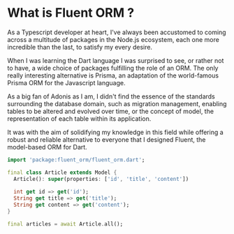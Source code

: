 # What is Fluent ORM ?

As a Typescript developer at heart, I've always been accustomed to coming across a multitude of packages in the Node.js ecosystem, each one more incredible than the last, to satisfy my every desire.

When I was learning the Dart language I was surprised to see, or rather not to have, a wide choice of packages fulfilling the role of an ORM. The only really interesting alternative is Prisma, an adaptation of the world-famous Prisma ORM for the Javascript language.

As a big fan of Adonis as I am, I didn't find the essence of the standards surrounding the database domain, such as migration management, enabling tables to be altered and evolved over time, or the concept of model, the representation of each table within its application.

It was with the aim of solidifying my knowledge in this field while offering a robust and reliable alternative to everyone that I designed Fluent, the model-based ORM for Dart.

```dart
import 'package:fluent_orm/fluent_orm.dart';

final class Article extends Model {
  Article(): super(properties: ['id', 'title', 'content'])
  
  int get id => get('id');
  String get title => get('title');
  String get content => get('content');
}

final articles = await Article.all();
```
